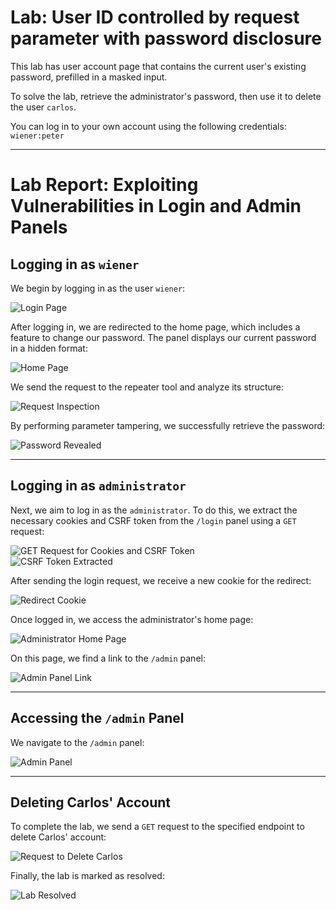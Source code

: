 # Lab: User ID controlled by request parameter with password disclosure

This lab has user account page that contains the current user's existing password, prefilled in a masked input.

To solve the lab, retrieve the administrator's password, then use it to delete the user `carlos`.

You can log in to your own account using the following credentials: `wiener:peter`

---

# Lab Report: Exploiting Vulnerabilities in Login and Admin Panels

## Logging in as `wiener`
We begin by logging in as the user `wiener`:

![Login Page](https://github.com/user-attachments/assets/30cfa370-408b-4b12-bea1-d76826f7746e)

After logging in, we are redirected to the home page, which includes a feature to change our password. The panel displays our current password in a hidden format:

![Home Page](https://github.com/user-attachments/assets/30da7f4a-bae6-4588-a1ca-2edf981c5240)

We send the request to the repeater tool and analyze its structure:

![Request Inspection](https://github.com/user-attachments/assets/305b3b09-2287-4f41-8a72-59274319858c)

By performing parameter tampering, we successfully retrieve the password:

![Password Revealed](https://github.com/user-attachments/assets/879f43c1-6697-4197-8d27-1cf7097c961e)

---

## Logging in as `administrator`
Next, we aim to log in as the `administrator`. To do this, we extract the necessary cookies and CSRF token from the `/login` panel using a `GET` request:

![GET Request for Cookies and CSRF Token](https://github.com/user-attachments/assets/bd642577-b633-4ccc-8374-963dc8dba259)  
![CSRF Token Extracted](https://github.com/user-attachments/assets/2159114e-883a-4f8c-a100-2da7e9313439)

After sending the login request, we receive a new cookie for the redirect:

![Redirect Cookie](https://github.com/user-attachments/assets/628165b5-d4d8-4afa-b603-3d5f95fddfed)

Once logged in, we access the administrator's home page:

![Administrator Home Page](https://github.com/user-attachments/assets/b93772b7-6cab-465c-bffb-cf3166b2f13e)

On this page, we find a link to the `/admin` panel:

![Admin Panel Link](https://github.com/user-attachments/assets/13323e87-326f-4b39-8eae-c1d3a00a9fc6)

---

## Accessing the `/admin` Panel
We navigate to the `/admin` panel:

![Admin Panel](https://github.com/user-attachments/assets/937d55c5-8ddd-44f1-9361-424a26fde584)

---

## Deleting Carlos' Account
To complete the lab, we send a `GET` request to the specified endpoint to delete Carlos' account:

![Request to Delete Carlos](https://github.com/user-attachments/assets/70326b83-da1f-43fd-85ca-b264969c668d)

Finally, the lab is marked as resolved:

![Lab Resolved](https://github.com/user-attachments/assets/957d9b5d-4660-4ee3-963d-4ebdd1b5dd28)














